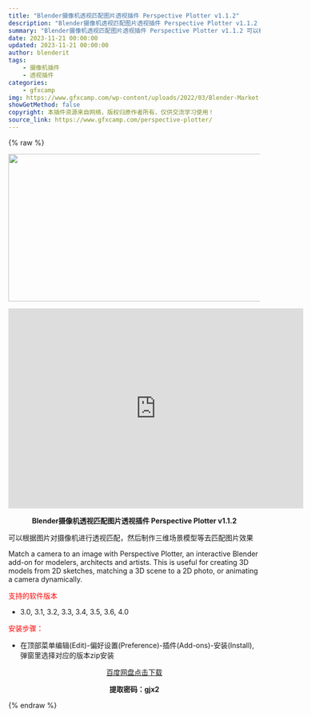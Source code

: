 ```yaml
---
title: "Blender摄像机透视匹配图片透视插件 Perspective Plotter v1.1.2"
description: "Blender摄像机透视匹配图片透视插件 Perspective Plotter v1.1.2 可以根据图片对摄像机进行透视匹配，然后制作三维场景模型等去匹配图片效果 Match a camera t..."
summary: "Blender摄像机透视匹配图片透视插件 Perspective Plotter v1.1.2 可以根据图片对摄像机进行透视匹配，然后制作三维场景模型等去匹配图片效果 Match a camera t..."
date: 2023-11-21 00:00:00
updated: 2023-11-21 00:00:00
author: blenderit
tags: 
    - 摄像机插件
    - 透视插件
categories:
    - gfxcamp
img: https://www.gfxcamp.com/wp-content/uploads/2022/03/Blender-Market-–-Perspective-Plotter.jpg
showGetMethod: false
copyright: 本插件资源来自网络，版权归原作者所有，仅供交流学习使用！
source_link: https://www.gfxcamp.com/perspective-plotter/
---
```


{% raw %}
<div><p><img decoding="async" class="aligncenter size-full wp-image-102798" src="https://www.gfxcamp.com/wp-content/uploads/2022/03/Blender-Market-%E2%80%93-Perspective-Plotter.jpg" data-src="https://www.gfxcamp.com/wp-content/uploads/2022/03/Blender-Market-–-Perspective-Plotter.jpg" alt="" width="590" height="295" data-srcset="https://www.gfxcamp.com/wp-content/uploads/2022/03/Blender-Market-–-Perspective-Plotter.jpg 590w, https://www.gfxcamp.com/wp-content/uploads/2022/03/Blender-Market-–-Perspective-Plotter-150x75.jpg 150w" data-sizes="(max-width: 590px) 100vw, 590px"></p><p style="text-align: center;"><iframe loading="lazy" src="https://player.youku.com/embed/XNTg1NDI4ODA5Ng==" width="590" height="400" frameborder="0" allowfullscreen="allowfullscreen"></iframe></p><p style="text-align: center;"><strong>Blender摄像机透视匹配图片透视插件 Perspective Plotter v1.1.2</strong></p><p>可以根据图片对摄像机进行透视匹配，然后制作三维场景模型等去匹配图片效果</p><p>Match a camera to an image with Perspective Plotter, an interactive Blender add-on for modelers, architects and artists. This is useful for creating 3D models from 2D sketches, matching a 3D scene to a 2D photo, or animating a camera dynamically.</p><p><span style="color: #ff0000;">支持的软件版本</span></p><ul>
<li>3.0, 3.1, 3.2, 3.3, 3.4, 3.5, 3.6, 4.0</li>
</ul><p><span style="color: #ff0000;">安装步骤：</span></p><ul>
<li>在顶部菜单编辑(Edit)-偏好设置(Preference)-插件(Add-ons)-安装(Install),弹窗里选择对应的版本zip安装</li>
</ul><p style="text-align: center;"><a class="maxbutton-3 maxbutton maxbutton-baidu" target="_blank" rel="noopener" href="https://pan.baidu.com/s/1IENi6y5eU7s3Ukd47B2kvw?pwd=gjx2"><span class="mb-text">百度网盘点击下载</span></a></p><p style="text-align: center;"><strong>提取密码：gjx2</strong></p></div>
<div style="display: none">gfxcamp</div>
{% endraw %}